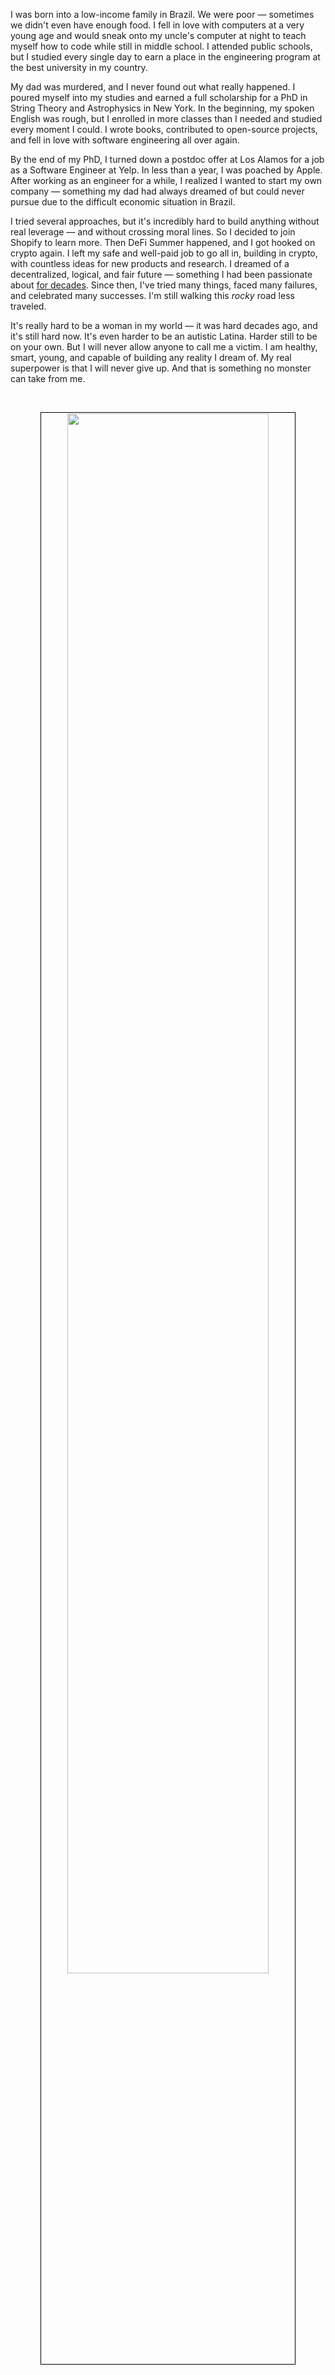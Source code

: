<p align="center">

I was born into a low-income family in Brazil. 
We were poor — sometimes we didn't even have enough food. 
I fell in love with computers at a very young age and would sneak onto my uncle's computer 
at night to teach myself how to code while still in middle school. 
I attended public schools, but I studied every single day to earn a place in the engineering program 
at the best university in my country.

My dad was murdered, and I never found out what really happened. 
I poured myself into my studies and earned a full scholarship for a PhD in String Theory and Astrophysics in New York. 
In the beginning, my spoken English was rough, but I enrolled in more classes than I needed and studied every moment I could. 
I wrote books, contributed to open-source projects, and fell in love with software engineering all over again.

By the end of my PhD, I turned down a postdoc offer at Los Alamos for a job as a Software Engineer at Yelp. 
In less than a year, I was poached by Apple. After working as an engineer for a while, I realized I wanted to start 
my own company — something my dad had always dreamed of but could never pursue due to the difficult economic situation 
in Brazil.

I tried several approaches, but it's incredibly hard to build anything without real leverage — and without crossing moral lines. 
So I decided to join Shopify to learn more. Then DeFi Summer happened, and I got hooked on crypto again. 
I left my safe and well-paid job to go all in, building in crypto, with countless ideas for new products and research. 
I dreamed of a decentralized, logical, and fair future — something I had been passionate about [for decades](https://acervodigital.ufpr.br/handle/1884/24232). 
Since then, I've tried many things, faced many failures, and celebrated many successes. 
I'm still walking this *rocky* road less traveled.

It's really hard to be a woman in my world — it was hard decades ago, and it's still hard now. 
It's even harder to be an autistic Latina. Harder still to be on your own. 
But I will never allow anyone to call me a victim. I am healthy, smart, young, and capable of building any reality I dream of. 
My real superpower is that I will never give up. And that is something no monster can take from me.

<br> 

<p align="center">
<img src="https://github.com/user-attachments/assets/bf4e8704-b391-47b1-b8f4-45821df78168" width="80%" align="center" style="padding:1px;border:1px solid black;"/>
</p>

<br>

